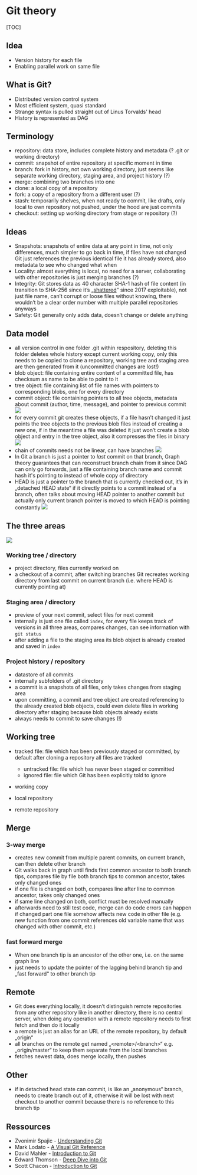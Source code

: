 # Git theory

[TOC]

## Idea

- Version history for each file
- Enabling parallel work on same file



## What is Git?

- Distributed version control system
- Most efficient system, quasi standard
- Strange syntax is pulled straight out of Linus Torvalds' head
- History is represented as DAG



## Terminology

- repository: data store, includes complete history and metadata (? .git or working directory)
- commit: snapshot of entire repository at specific moment in time
- branch: fork in history, not own working directory, just seems like separate working directory, staging area, and project history (?)
- merge: combining two branches into one
- clone: a local copy of a repository
- fork: a copy of a repository from a different user (?)
- stash: temporarily shelves, when not ready to commit, like drafts, only local to own repository not pushed, under the hood are just commits
- checkout: setting up working directory from stage or repository (?)



## Ideas

- Snapshots: snapshots of entire data at any point in time, not only differences, much simpler to go back in time, if files have not changed Git just references the previous identical file it has already stored, also metadata to see who changed what when
- Locality: almost everything is local, no need for a server, collaborating with other repositories is just merging branches (?)
- Integrity: Git stores data as 40 character SHA-1 hash of file content (in transition to SHA-256 since it’s „[shattered](https://security.googleblog.com/2017/02/announcing-first-sha1-collision.html)“ since 2017 exploitable), not just file name, can’t corrupt or loose files without knowing, there wouldn’t be a clear order number with multiple parallel repositories anyways
- Safety: Git generally only adds data, doesn’t change or delete anything

## Data model
- all version control in one folder .git within respository, deleting this folder deletes whole history except current working copy, only this needs to be copied to clone a repository, working tree and staging area are then generated from it (uncommitted changes are lost!)
- blob object: file containing entire content of a committed file, has checksum as name to be able to point to it
- tree object: file containing list of file names with pointers to corresponding blobs, one for every directory
- commit object: file containing pointers to all tree objects, metadata about commit (author, time, message), and pointer to previous commit
![](2.png)
- for every commit git creates these objects, if a file hasn’t changed it just points the tree objects to the previous blob files instead of creating a new one, if in the meantime a file was deleted it just won’t create a blob object and entry in the tree object, also it compresses the files in binary
![](1.png)
- chain of commits needs not be linear, can have branches
![](branches.png)
- In Git a branch is just a pointer to _last_ commit on that branch, Graph theory guarantees that can reconstruct branch chain from it since DAG can only go forwards, just a file containing branch name and commit hash it's pointing to instead of whole copy of directory
- HEAD is just a pointer to the branch that is currently checked out, it’s in „detached HEAD state“ if it directly points to a commit instead of a branch, often talks about moving HEAD pointer to another commit but actually only current branch pointer is moved to which HEAD is pointing constantly
![](pointers.png)


## The three areas

![](areas.png)

### Working tree / directory
- project directory, files currently worked on
- a checkout of a commit, after switching branches Git recreates working directory from last commit on current branch (i.e. where HEAD is currently pointing at)

### Staging area / directory
- preview of your next commit, select files for next commit
- internally is just one file called `index`, for every file keeps track of versions in all three areas, compares changes, can see information with `git status`
- after adding a file to the staging area its blob object is already created and saved in `index`

### Project history / repository
- datastore of all commits
- internally subfolders of .git directory
- a commit is a snapshots of all files, only takes changes from staging area
- upon committing, a commit and tree object are created referencing to the already created blob objects, could even delete files in working directory after staging because blob objects already exists
- always needs to commit to save changes (!)



## Working tree
- tracked file: file which has been previously staged or committed, by default after cloning a repository all files are tracked
   - untracked file: file which has never been staged or committed
   - ignored file: file which Git has been explicitly told to ignore

- working copy
- local repository
- remote repository



## Merge

### 3-way merge
- creates new commit from multiple parent commits, on current branch, can then delete other branch
- Git walks back in graph until finds first common ancestor to both branch tips, compares file by file both branch tips to common ancestor, takes only changed ones
- if one file is changed on both, compares line after line to common ancestor, takes only changed ones
- if same line changed on both, conflict must be resolved manually
- afterwards need to still test code, merge can do code errors can happen if changed part  one file somehow affects new code in other file (e.g. new function from one commit references old variable name that was changed with other commit, etc.)

 ### fast forward merge
- When one branch tip is an ancestor of the other one, i.e. on the same graph line
- just needs to update the pointer of the lagging behind branch tip and „fast forward“ to other branch tip



## Remote
- Git does everything locally, it doesn’t distinguish remote repositories from any other repository like in another directory, there is no central server, when doing any operation with a remote repository needs to first fetch and then do it locally
- a remote is just an alias for an URL of the remote repository, by default „origin“
- all branches on the remote get named „\<remote\>/\<branch\>“ e.g. „origin/master“ to keep them separate from the local branches
- fetches newest data, does merge locally, then pushes



## Other
- if in detached head state can commit, is like an „anonymous“ branch, needs to create branch out of it, otherwise it will be lost with next checkout to another commit because there is no reference to this branch tip



## Ressources
- Zvonimir Spajic - [Understanding Git](https://hackernoon.com/https-medium-com-zspajich-understanding-git-data-model-95eb16cc99f5)
- Mark Lodato - [A Visual Git Reference](http://marklodato.github.io/visual-git-guide/index-en.html)
- David Mahler - [Introduction to Git](https://www.youtube.com/watch?v=uR6G2v_WsRA)
- Edward Thomson - [Deep Dive into Git](https://www.youtube.com/watch?v=fBP18-taaNw)
- Scott Chacon - [Introduction to Git](https://www.youtube.com/watch?v=ZDR433b0HJY)